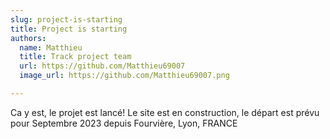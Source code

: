 ```yaml
---
slug: project-is-starting
title: Project is starting
authors: 
  name: Matthieu
  title: Track project team
  url: https://github.com/Matthieu69007
  image_url: https://github.com/Matthieu69007.png

---
```


Ca y est, le projet est lancé! Le site est en construction, le départ est prévu pour Septembre 2023 depuis Fourvière, Lyon, FRANCE
